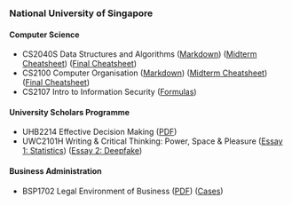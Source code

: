 ### National University of Singapore
#### Computer Science
- CS2040S Data Structures and Algorithms ([Markdown](NUS/CS2040S/data-structures-algorithms.md)) ([Midterm Cheatsheet](NUS/CS2040S/cs2040s-midterm.pdf)) ([Final Cheatsheet](NUS/CS2040S/cs2040s-final.pdf))
- CS2100 Computer Organisation ([Markdown](NUS/CS2100/computer-organisation.md)) ([Midterm Cheatsheet](NUS/CS2100/cs2100-midterm.pdf)) ([Final Cheatsheet](NUS/CS2100/cs2100-final.pdf))
- CS2107 Intro to Information Security ([Formulas](NUS/CS2107.md))
#### University Scholars Programme
- UHB2214 Effective Decision Making ([PDF](NUS/UHB2214.pdf))
- UWC2101H Writing & Critical Thinking: Power, Space & Pleasure ([Essay 1: Statistics](NUS/UWC2101H/statistics-power.md)) ([Essay 2: Deepfake](NUS/UWC2101H/deepfake-power.md))
#### Business Administration
- BSP1702 Legal Environment of Business ([PDF](NUS/BSP1702/business-law.pdf)) ([Cases](NUS/BSP1702/cases.md))
